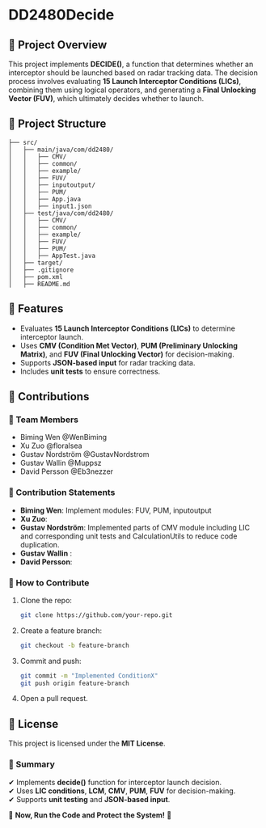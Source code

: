 # DD2480Decide

## **📌 Project Overview**
This project implements **DECIDE()**, a function that determines whether an interceptor should be launched based on radar tracking data. The decision process involves evaluating **15 Launch Interceptor Conditions (LICs)**, combining them using logical operators, and generating a **Final Unlocking Vector (FUV)**, which ultimately decides whether to launch.

## **📂 Project Structure**
```
├── src/
│   ├── main/java/com/dd2480/
│   │   ├── CMV/
│   │   ├── common/
│   │   ├── example/
│   │   ├── FUV/
│   │   ├── inputoutput/
│   │   ├── PUM/
│   │   ├── App.java
│   │   ├── input1.json
│   ├── test/java/com/dd2480/
│   │   ├── CMV/
│   │   ├── common/
│   │   ├── example/
│   │   ├── FUV/
│   │   ├── PUM/
│   │   ├── AppTest.java
│   ├── target/
│   ├── .gitignore
│   ├── pom.xml
│   ├── README.md
```

## **🔹 Features**
- Evaluates **15 Launch Interceptor Conditions (LICs)** to determine interceptor launch.
- Uses **CMV (Condition Met Vector)**, **PUM (Preliminary Unlocking Matrix)**, and **FUV (Final Unlocking Vector)** for decision-making.
- Supports **JSON-based input** for radar tracking data.
- Includes **unit tests** to ensure correctness.

## **📌 Contributions**
### **🔹 Team Members**
- Biming Wen @WenBiming
- Xu Zuo @floralsea
- Gustav Nordström @GustavNordstrom
- Gustav Wallin @Muppsz
- David Persson @Eb3nezzer

### **🔹 Contribution Statements**
- **Biming Wen**: 
Implement modules: FUV, PUM, inputoutput
- **Xu Zuo**:
- **Gustav Nordström**:
Implemented parts of CMV module including LIC and corresponding unit tests and CalculationUtils to reduce code duplication.
- **Gustav Wallin** :
- **David Persson**:

### **🔹 How to Contribute**
1. Clone the repo:
   ```sh
   git clone https://github.com/your-repo.git
   ```
2. Create a feature branch:
   ```sh
   git checkout -b feature-branch
   ```
3. Commit and push:
   ```sh
   git commit -m "Implemented ConditionX"
   git push origin feature-branch
   ```
4. Open a pull request.

## **📜 License**
This project is licensed under the **MIT License**.

### **🎯 Summary**
✔ Implements **decide()** function for interceptor launch decision.  
✔ Uses **LIC conditions**, **LCM**, **CMV**, **PUM**, **FUV** for decision-making.  
✔ Supports **unit testing** and **JSON-based input**.  

🚀 **Now, Run the Code and Protect the System!** 🚀